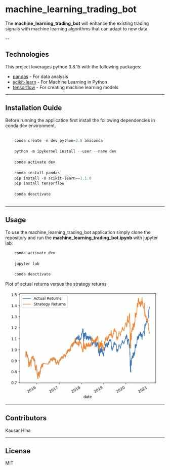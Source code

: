 # machine_learning_trading_bot

The **machine_learning_trading_bot** will enhance the existing trading signals with machine learning algorithms that can adapt to new data.

--

## Technologies

This project leverages python 3.8.15 with the following packages:

* [pandas](https://pandas.pydata.org/) - For data analysis
* [scikit-learn](https://scikit-learn.org/stable/) - For Machine Learning in Python
* [tensorflow](https://www.tensorflow.org/) -  For creating machine learning models


---

## Installation Guide

Before running the application first install the following dependencies in conda dev environment.

```python

    conda create -n dev python=3.8 anaconda

    python -m ipykernel install --user --name dev

    conda activate dev

    conda install pandas
    pip install -U scikit-learn==1.1.0   
    pip install tensorflow

    conda deactivate 
  
```

---


## Usage

To use the machine_learning_trading_bot  application simply clone the repository and run the **machine_learning_trading_bot.ipynb** with jupyter lab:

```python
    conda activate dev

    jupyter lab

    conda deactivate 
```


Plot of actual returns versus the strategy returns

![actual_returns_versus_the_strategy_returns](Images/actual_returns_versus_the_strategy_returns.png)


---

## Contributors

Kausar Hina

---

## License

MIT


